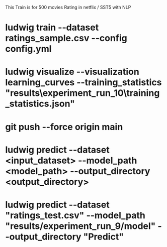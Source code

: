 This Train is for 500 movies Rating in netflix  / SST5 with NLP 

# ludwig train --dataset ratings_sample.csv --config config.yml


# ludwig visualize --visualization learning_curves --training_statistics "results\experiment_run_10\training_statistics.json"


# git push --force origin main

# ludwig predict --dataset <input_dataset> --model_path <model_path> --output_directory <output_directory>


# ludwig predict --dataset "ratings_test.csv" --model_path "results/experiment_run_9/model" --output_directory "Predict"



